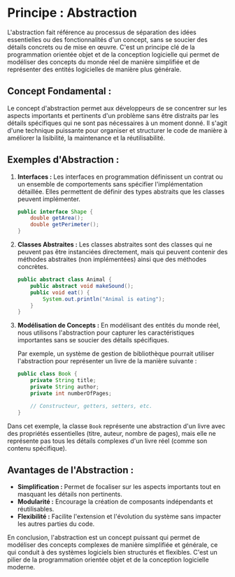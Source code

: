 # Principe : Abstraction

L'abstraction fait référence au processus de séparation des idées essentielles ou des fonctionnalités d'un concept, sans se soucier des détails concrets ou de mise en œuvre. C'est un principe clé de la programmation orientée objet et de la conception logicielle qui permet de modéliser des concepts du monde réel de manière simplifiée et de représenter des entités logicielles de manière plus générale.

## Concept Fondamental :

Le concept d'abstraction permet aux développeurs de se concentrer sur les aspects importants et pertinents d'un problème sans être distraits par les détails spécifiques qui ne sont pas nécessaires à un moment donné. Il s'agit d'une technique puissante pour organiser et structurer le code de manière à améliorer la lisibilité, la maintenance et la réutilisabilité.

## Exemples d'Abstraction :

1. **Interfaces :** Les interfaces en programmation définissent un contrat ou un ensemble de comportements sans spécifier l'implémentation détaillée. Elles permettent de définir des types abstraits que les classes peuvent implémenter.

   ```java
   public interface Shape {
       double getArea();
       double getPerimeter();
   }
   ```

2. **Classes Abstraites :** Les classes abstraites sont des classes qui ne peuvent pas être instanciées directement, mais qui peuvent contenir des méthodes abstraites (non implémentées) ainsi que des méthodes concrètes.

   ```java
   public abstract class Animal {
       public abstract void makeSound();
       public void eat() {
           System.out.println("Animal is eating");
       }
   }
   ```

3. **Modélisation de Concepts :** En modélisant des entités du monde réel, nous utilisons l'abstraction pour capturer les caractéristiques importantes sans se soucier des détails spécifiques.

   Par exemple, un système de gestion de bibliothèque pourrait utiliser l'abstraction pour représenter un livre de la manière suivante :

   ```java
   public class Book {
       private String title;
       private String author;
       private int numberOfPages;

       // Constructeur, getters, setters, etc.
   }
   ```

Dans cet exemple, la classe `Book` représente une abstraction d'un livre avec des propriétés essentielles (titre, auteur, nombre de pages), mais elle ne représente pas tous les détails complexes d'un livre réel (comme son contenu spécifique).

## Avantages de l'Abstraction :

- **Simplification :** Permet de focaliser sur les aspects importants tout en masquant les détails non pertinents.
- **Modularité :** Encourage la création de composants indépendants et réutilisables.
- **Flexibilité :** Facilite l'extension et l'évolution du système sans impacter les autres parties du code.

En conclusion, l'abstraction est un concept puissant qui permet de modéliser des concepts complexes de manière simplifiée et générale, ce qui conduit à des systèmes logiciels bien structurés et flexibles. C'est un pilier de la programmation orientée objet et de la conception logicielle moderne.
